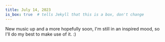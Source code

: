 ```yaml
---
title: July 14, 2023
is_box: true  # tells Jekyll that this is a box, don't change
---
```

New music up and a more hopefully soon, I'm still in an inspired mood, so I'll do my best to make use of it. :)

